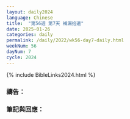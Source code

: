 ```yaml
---
layout: daily2024
language: Chinese
title:  "第56週 第7天 補漏拾遺"
date: 2025-01-26
categories: daily
permalink: /daily/2022/wk56-day7-daily.html
weekNum: 56
dayNum: 7
cycle: 2024
---
```


{% include BibleLinks2024.html %}

### 禱告：

### 筆記與回應：
